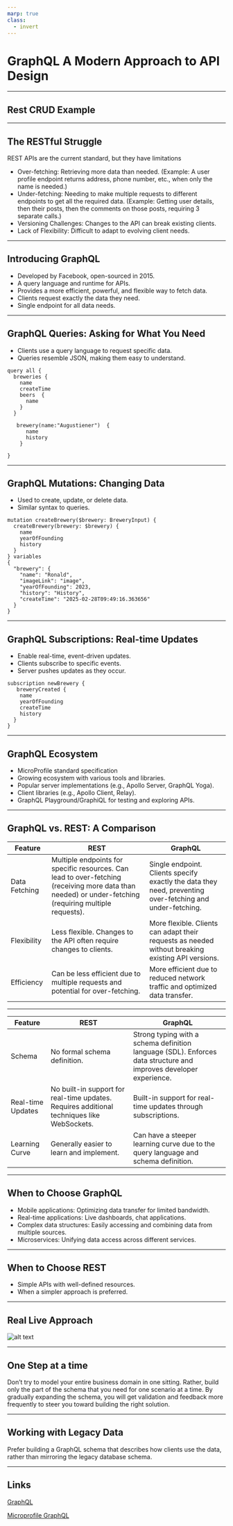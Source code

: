 ```yaml
---
marp: true
class:
  - invert
---
```


# GraphQL  A Modern Approach to API Design

----

## Rest CRUD Example
----

## The RESTful Struggle

REST APIs are the current standard, but they have limitations

- Over-fetching: Retrieving more data than needed. (Example: A user profile endpoint returns address, phone number,
  etc., when only the name is needed.)
- Under-fetching: Needing to make multiple requests to different endpoints to get all the required data. (Example:
  Getting user details, then their posts, then the comments on those posts, requiring 3 separate calls.)
- Versioning Challenges: Changes to the API can break existing clients.
- Lack of Flexibility: Difficult to adapt to evolving client needs.
----

## Introducing GraphQL

- Developed by Facebook, open-sourced in 2015.
- A query language and runtime for APIs.
- Provides a more efficient, powerful, and flexible way to fetch data.
- Clients request exactly the data they need.
- Single endpoint for all data needs.
----
## GraphQL Queries: Asking for What You Need

- Clients use a query language to request specific data.
- Queries resemble JSON, making them easy to understand.

```
query all {
  breweries {
    name
    createTime
    beers  {
      name
    }
  }
  
   brewery(name:"Augustiener")  {
      name
      history
    }
 
} 
```
-----
## GraphQL Mutations: Changing Data

- Used to create, update, or delete data.
- Similar syntax to queries.

```
mutation createBrewery($brewery: BreweryInput) {
  createBrewery(brewery: $brewery) {
    name
    yearOfFounding
    history
  }
} variables
{
  "brewery": {
    "name": "Ronald",
    "imageLink": "image",
    "yearOfFounding": 2023,
    "history": "History",
    "createTime": "2025-02-28T09:49:16.363656"
  }
}

```
------
## GraphQL Subscriptions: Real-time Updates

- Enable real-time, event-driven updates.
- Clients subscribe to specific events.
- Server pushes updates as they occur.

```
subscription newBrewery {
   breweryCreated {
    name
  	yearOfFounding
    createTime
    history
  }
}

```
----------
## GraphQL Ecosystem
- MicroProfile standard specification
- Growing ecosystem with various tools and libraries.
- Popular server implementations (e.g., Apollo Server, GraphQL Yoga).
- Client libraries (e.g., Apollo Client, Relay).
- GraphQL Playground/GraphiQL for testing and exploring APIs.
--------
## GraphQL vs. REST: A Comparison
| Feature |REST|                                                                         GraphQL                                                                                                                     |
|-------------------|---------------------------------------------------------------------------------------------------------------------------------------------------------|-----------------------------------------------------------------------------------------------------------------------------|
| Data Fetching     | Multiple endpoints for specific resources. Can lead to over-fetching (receiving more data than needed) or under-fetching (requiring multiple requests). | Single endpoint. Clients specify exactly the data they need, preventing over-fetching and under-fetching. |
| Flexibility       | Less flexible. Changes to the API often require changes to clients.| More flexible. Clients can adapt their requests as needed without breaking existing API versions.|
| Efficiency        | Can be less efficient due to multiple requests and potential for over-fetching.| More efficient due to reduced network traffic and optimized data transfer. |
------------


|  Feature          |REST|                                                                         GraphQL                                                                                                                     |
|-------------------|---------------------------------------------------------------------------------------------------------------------------------------------------------|-----------------------------------------------------------------------------------------------------------------------------|
| Schema            | No formal schema definition.| Strong typing with a schema definition language (SDL). Enforces data structure and improves developer experience.  |
| Real-time Updates | No built-in support for real-time updates. Requires additional techniques like WebSockets.                                                              | Built-in support for real-time updates through subscriptions.                                                               |
| Learning Curve    | 	Generally easier to learn and implement.                                                                                                               |Can have a steeper learning curve due to the query language and schema definition. |

--------
## When to Choose GraphQL

- Mobile applications: Optimizing data transfer for limited bandwidth.
- Real-time applications: Live dashboards, chat applications.
- Complex data structures: Easily accessing and combining data from multiple sources.
- Microservices: Unifying data access across different services.
-------
## When to Choose REST

- Simple APIs with well-defined resources.
- When a simpler approach is preferred.
---------
## Real Live Approach

![alt text](image/business_layer.WEBP)

-----

## One Step at a time

Don’t try to model your entire business domain in one sitting. Rather, build only the part of the schema that you need for one scenario at a time. By gradually expanding the schema, you will get validation and feedback more frequently to steer you toward building the right solution.

-----
## Working with Legacy Data

Prefer building a GraphQL schema that describes how clients use the data, rather than mirroring the legacy database schema.

----

## Links

[GraphQL](https://graphql.org/)

[Microprofile GraphQL](https://microprofile.io/specifications/microprofile-graphql/)







